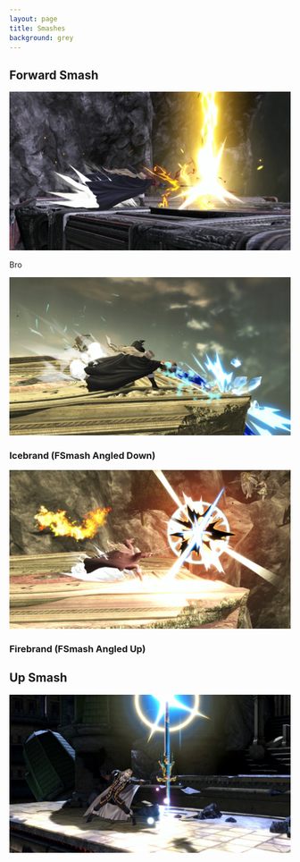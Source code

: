 ```yaml
---
layout: page
title: Smashes
background: grey
---
```


<div class="col-lg-12 text-center">
	<h2 class="section-heading text-uppercase">Forward Smash</h2>
</div>
<img class="img-fluid d-block mx-auto" src="assets\img\moveset\fsmash.png" alt="">

Bro

<img class="img-fluid d-block mx-auto" src="assets\img\moveset\fsmashLw.png" alt="">
<div class="col-lg-12 text-center">
	<h3 class="section-heading text-uppercase">Icebrand (FSmash Angled Down)</h3>
</div>


<img class="img-fluid d-block mx-auto" src="assets\img\moveset\fsmashHi.png" alt="">
<div class="col-lg-12 text-center">
	<h3 class="section-heading text-uppercase">Firebrand (FSmash Angled Up)</h3>
</div>


<div class="col-lg-12 text-center">
	<h2 class="section-heading text-uppercase">Up Smash</h2>
</div>
<img class="img-fluid d-block mx-auto" src="assets\img\moveset\upsmash.png" alt="">



